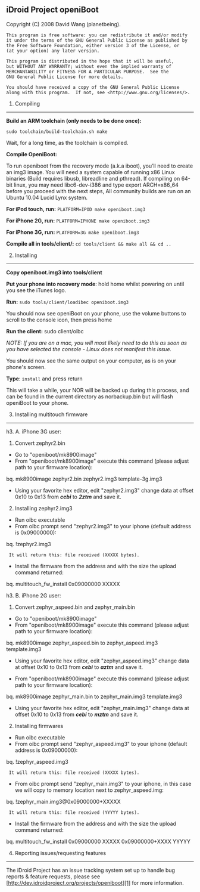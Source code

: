 iDroid Project openiBoot
---------------------------------------------------
Copyright (C) 2008 David Wang (planetbeing).

    This program is free software: you can redistribute it and/or modify
    it under the terms of the GNU General Public License as published by
    the Free Software Foundation, either version 3 of the License, or
    (at your option) any later version.

    This program is distributed in the hope that it will be useful,
    but WITHOUT ANY WARRANTY; without even the implied warranty of
    MERCHANTABILITY or FITNESS FOR A PARTICULAR PURPOSE.  See the
    GNU General Public License for more details.

    You should have received a copy of the GNU General Public License
    along with this program.  If not, see <http://www.gnu.org/licenses/>.

1. Compiling
---------------------------------------------------
**Build an ARM toolchain (only needs to be done once):**

`sudo toolchain/build-toolchain.sh make`
	
Wait, for a long time, as the toolchain is compiled.

**Compile OpeniBoot:**

To run openiboot from the recovery mode (a.k.a iboot), you’ll need to create an img3 image.
You will need a system capable of running x86 Linux binaries (Build requires libusb, libreadline and pthread). If compiling on 64-bit linux, you may need libc6-dev-i386 and type export ARCH=x86_64 before you proceed with the next steps, All community builds are run on an Ubuntu 10.04 Lucid Lynx system.

**For iPod touch, run:**
`PLATFORM=IPOD make openiboot.img3`

**For iPhone 2G, run:**
`PLATFORM=IPHONE make openiboot.img3`

**For iPhone 3G, run:**
`PLATFORM=3G make openiboot.img3`

**Compile all in tools/client/:**
`cd tools/client && make all && cd ..`

2. Installing
---------------------------------------------------
**Copy openiboot.img3 into tools/client**

**Put your phone into recovery mode**: hold home whilst powering on until you see the iTunes logo.

**Run:** 
`sudo tools/client/loadibec openiboot.img3`

You should now see openiBoot on your phone, use the volume buttons to scroll to the console icon, then press home

**Run the client:**
sudo client/oibc

*NOTE: If you are on a mac, you will most likely need to do this as soon as you have selected the console - Linux does not manifest this issue.*

You should now see the same output on your computer, as is on your phone's screen.

**Type**: 
`install` and press return

This will take a while, your NOR will be backed up during this process, and can be found in the current directory as norbackup.bin but will flash openiBoot to your phone.

3. Installing multitouch firmware
--------------------------------------------------
h3. A. iPhone 3G user:

   1. Convert zephyr2.bin
 *  Go to "openiboot/mk8900image"
 *  From "openiboot/mk8900image" execute this command (please adjust path to your firmware location): 

bq. mk8900image zephyr2.bin zephyr2.img3 template-3g.img3

 *  Using your favorite hex editor, edit "zephyr2.img3"
     change data at offset 0x10 to 0x13 from *__cebi__* to *__2ztm__* and save it.

   2. Installing zephyr2.img3
*   Run oibc executable
*   From oibc prompt send "zephyr2.img3" to your iphone (default address is 0x09000000):

bq.     !zephyr2.img3

     It will return this: file received (XXXXX bytes).
*   Install the firmware from the address and with the size the upload command returned:

bq.     multitouch_fw_install 0x09000000 XXXXX


h3. B. iPhone 2G user:

   1. Convert zephyr_aspeed.bin and zephyr_main.bin
*   Go to "openiboot/mk8900image"
*   From "openiboot/mk8900image" execute this command (please adjust path to your firmware location): 

bq.     mk8900image zephyr_aspeed.bin to zephyr_aspeed.img3 template.img3

*   Using your favorite hex editor, edit "zephyr_aspeed.img3"
     change data at offset 0x10 to 0x13 from *__cebi__* to *__aztm__* and save it.

*   From "openiboot/mk8900image" execute this command (please adjust path to your firmware location): 

bq.     mk8900image zephyr_main.bin to zephyr_main.img3 template.img3

*   Using your favorite hex editor, edit "zephyr_main.img3"
     change data at offset 0x10 to 0x13 from *__cebi__* to *__mztm__* and save it.

   2. Installing firmwares
*   Run oibc executable
*   From oibc prompt send "zephyr_aspeed.img3" to your iphone (default address is 0x09000000):

bq.     !zephyr_aspeed.img3

     It will return this: file received (XXXXX bytes).
*   From oibc prompt send "zephyr_main.img3" to your iphone, in this case we will copy to memory location next to zephyr_aspeed.img:

bq.     !zephyr_main.img3@0x09000000+XXXXX

     It will return this: file received (YYYYY bytes).

*   Install the firmware from the address and with the size the upload command returned:

bq.     multitouch_fw_install 0x09000000 XXXXX 0x09000000+XXXX YYYYY


4. Reporting issues/requesting features
--------------------------------------------------
The iDroid Project has an issue tracking system set up to handle bug reports & feature requests, please see [http://dev.idroidproject.org/projects/openiboot][1] for more information.

  [1]: http://dev.idroidproject.org/projects/openiboot